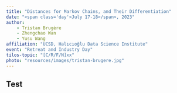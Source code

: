```yaml
---
title: "Distances for Markov Chains, and Their Differentiation"
date: "<span class='day'>July 17-18</span>, 2023"
author: 
    - Tristan Brugère
    - Zhengchao Wan
    - Yusu Wang
affiliation: "UCSD, Halıcıoğlu Data Science Institute"
event: "Retreat and Industry Day"
tilos-topic: "[C/R/F/N]xx"
photo: "resources/images/tristan-brugere.jpg"
---
```


## Test
